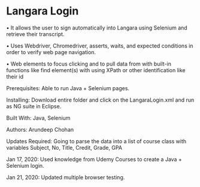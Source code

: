 # Langara Login


• It allows the user to sign automatically into Langara using Selenium and retrieve their transcript.

• Uses Webdriver, Chromedriver, asserts, waits, and expected conditions in order to verify web page navigation.

• Web elements to focus clicking and to pull data from with built-in functions like find element(s) with using XPath or other identification like their id

Prerequisites: Able to run Java + Selenium pages.

Installing: Download entire folder and click on the LangaraLogin.xml and run as NG suite in Eclipse.

Built With: Java, Selenium

Authors: Arundeep Chohan

Updates Required:  Going to parse the data into a list of course class with variables Subject, No, Title, Credit, Grade, GPA

Jan 17, 2020: Used knowledge from Udemy Courses to create a Java + Selenium login.

Jan 21, 2020: Updated multiple browser testing.
